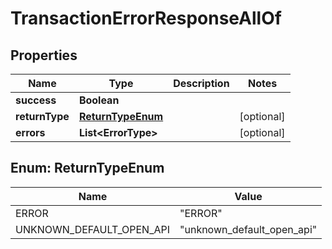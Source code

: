 

# TransactionErrorResponseAllOf


## Properties

| Name | Type | Description | Notes |
|------------ | ------------- | ------------- | -------------|
|**success** | **Boolean** |  |  |
|**returnType** | [**ReturnTypeEnum**](#ReturnTypeEnum) |  |  [optional] |
|**errors** | **List&lt;ErrorType&gt;** |  |  [optional] |



## Enum: ReturnTypeEnum

| Name | Value |
|---- | -----|
| ERROR | &quot;ERROR&quot; |
| UNKNOWN_DEFAULT_OPEN_API | &quot;unknown_default_open_api&quot; |




